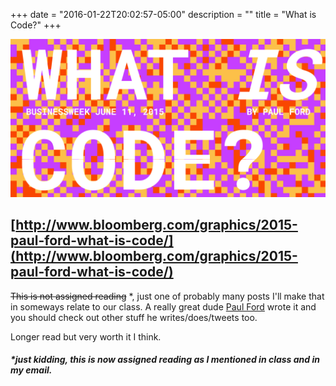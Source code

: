 +++
date = "2016-01-22T20:02:57-05:00"
description = ""
title = "What is Code?"
+++

![what is code](/img/whatiscode.png "what is code")

## [http://www.bloomberg.com/graphics/2015-paul-ford-what-is-code/](http://www.bloomberg.com/graphics/2015-paul-ford-what-is-code/)

~~This is not assigned reading~~ *, just one of probably many posts I'll make that in someways relate to our class.  A really great dude [Paul Ford](https://twitter.com/ftrain) wrote it and you should check out other stuff he writes/does/tweets too. 

Longer read but very worth it I think. 


##### *just kidding, this is now assigned reading as I mentioned in class and in my email. 